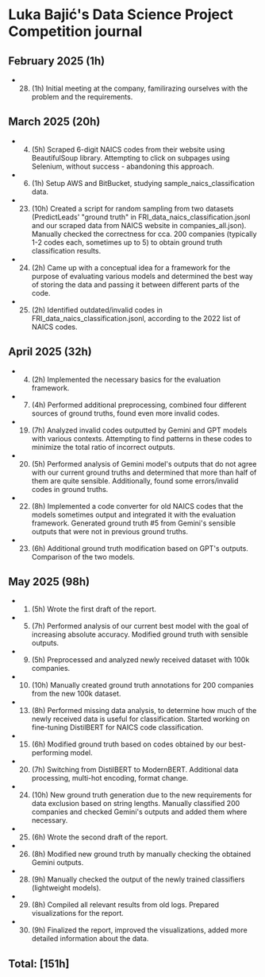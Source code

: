 # Luka Bajić's Data Science Project Competition journal

## February 2025 (1h)

* 28. (1h) Initial meeting at the company, familirazing ourselves with the problem and the requirements. 

## March 2025 (20h)

* 4. (5h) Scraped 6-digit NAICS codes from their website using BeautifulSoup library. Attempting to click on subpages using Selenium, without success - abandoning this approach. 
* 6. (1h) Setup AWS and BitBucket, studying sample_naics_classification data.
* 23. (10h) Created a script for random sampling from two datasets (PredictLeads' "ground truth" in FRI_data_naics_classification.jsonl and our scraped data from NAICS website in companies_all.json). Manually checked the correctness for cca. 200 companies (typically 1-2 codes each, sometimes up to 5) to obtain ground truth classification results.
* 24. (2h) Came up with a conceptual idea for a framework for the purpose of evaluating various models and determined the best way of storing the data and passing it between different parts of the code.
* 25. (2h) Identified outdated/invalid codes in FRI_data_naics_classification.jsonl, according to the 2022 list of NAICS codes.

## April 2025 (32h)
* 4. (2h) Implemented the necessary basics for the evaluation framework. 
* 7. (4h) Performed additional preprocessing, combined four different sources of ground truths, found even more invalid codes.
* 19. (7h) Analyzed invalid codes outputted by Gemini and GPT models with various contexts. Attempting to find patterns in these codes to minimize the total ratio of incorrect outputs. 
* 20. (5h) Performed analysis of Gemini model's outputs that do not agree with our current ground truths and determined that more than half of them are quite sensible. Additionally, found some errors/invalid codes in ground truths.
* 22. (8h) Implemented a code converter for old NAICS codes that the models sometimes output and integrated it with the evaluation framework. Generated ground truth #5 from Gemini's sensible outputs that were not in previous ground truths. 
* 23. (6h) Additional ground truth modification based on GPT's outputs. Comparison of the two models. 

## May 2025 (98h)
* 1. (5h) Wrote the first draft of the report.
* 5. (7h) Performed analysis of our current best model with the goal of increasing absolute accuracy. Modified ground truth with sensible outputs.
* 9. (5h) Preprocessed and analyzed newly received dataset with 100k companies.
* 10. (10h) Manually created ground truth annotations for 200 companies from the new 100k dataset.
* 13. (8h) Performed missing data analysis, to determine how much of the newly received data is useful for classification. Started working on fine-tuning DistilBERT for NAICS code classification.
* 15. (6h) Modified ground truth based on codes obtained by our best-performing model.
* 20. (7h) Switching from DistilBERT to ModernBERT. Additional data processing, multi-hot encoding, format change. 
* 24. (10h) New ground truth generation due to the new requirements for data exclusion based on string lengths. Manually classified 200 companies and checked Gemini's outputs and added them where necessary.
* 25. (6h) Wrote the second draft of the report.
* 26. (8h) Modified new ground truth by manually checking the obtained Gemini outputs. 
* 28. (9h) Manually checked the output of the newly trained classifiers (lightweight models). 
* 29. (8h) Compiled all relevant results from old logs. Prepared visualizations for the report. 
* 30. (9h) Finalized the report, improved the visualizations, added more detailed information about the data. 

## Total: [151h]
